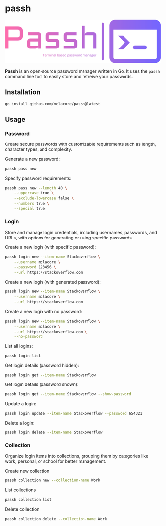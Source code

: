 # passh

![Passh logo](./assets/logo-no-background.png)

**Passh** is an open-source password manager written in Go. It uses the `passh` command line tool to easily store and retreive your passwords.

## Installation

```bash
go install github.com/mclacore/passh@latest
```

## Usage

### Password

Create secure passwords with customizable requirements such as length, character types, and complexity.

Generate a new password:

```bash
passh pass new
```

Specify password requirements:

```bash
passh pass new --length 40 \
    --uppercase true \
    --exclude-lowercase false \
    --numbers true \
    --special true
```

### Login

Store and manage login credentials, including usernames, passwords, and URLs, with options for generating or using specific passwords.

Create a new login (with specific password):

```bash
passh login new --item-name Stackoverflow \
    --username mclacore \
    --password 123456 \
    --url https://stackoverflow.com
```

Create a new login (with generated password):

```bash
passh login new --item-name Stackoverflow \
    --username mclacore \
    --url https://stackoverflow.com
```

Create a new login with no password:

```bash
passh login new --item-name Stackoverflow \
    --username mclacore \
    --url https://stackoverflow.com \
    --no-password
```

List all logins:

```bash
passh login list
```

Get login details (password hidden):

```bash
passh login get --item-name Stackoverflow
```

Get login details (password shown):

```bash
passh login get --item-name Stackoverflow --show-password
```

Update a login:

```bash
passh login update --item-name Stackoverflow --password 654321
```

Delete a login:

```bash
passh login delete --item-name Stackoverflow
```

### Collection

Organize login items into collections, grouping them by categories like work, personal, or school for better management.

Create new collection

```bash
passh collection new --collection-name Work
```

List collections

```bash
passh collection list
```

Delete collection

```bash
passh collection delete --collection-name Work
```
<!---
TODO:

- Create a way to look for passh files by revershing hash method
- Finish setting up collection table
- Add collection argument to login
- Create a default collection for initial login items
- Move login items to another collection
- Need to decrypt on db call, then encrypt after db call
- Need fast decrypt/encrypt
- Double encryption on passwords?
- Iterate through itemNames when doing a GET and list all matching items
- Set up SSH server
- Set up docker image

Move login item to another collection
```bash
passh login move --from-collection Personal --to-collection Work
```
-->
